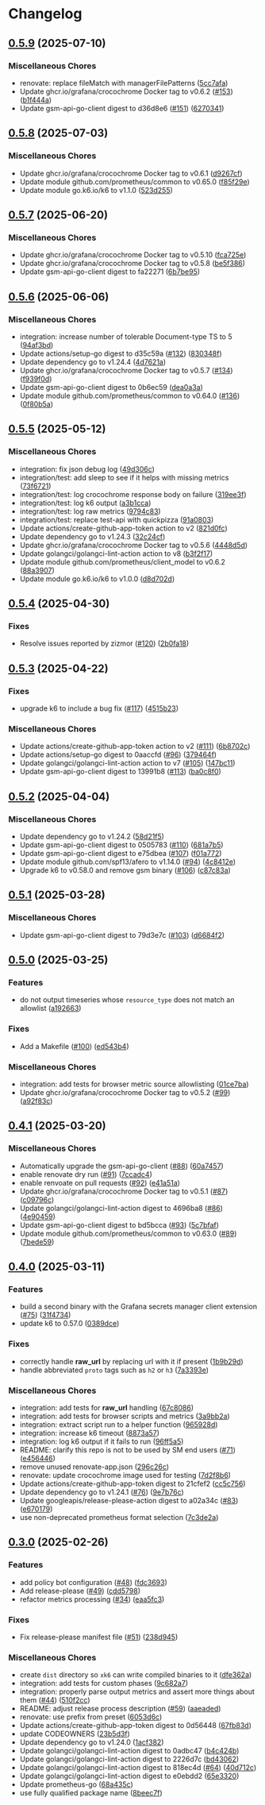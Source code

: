 # Changelog

## [0.5.9](https://github.com/grafana/xk6-sm/compare/v0.5.8...v0.5.9) (2025-07-10)


### Miscellaneous Chores

* renovate: replace fileMatch with managerFilePatterns ([5cc7afa](https://github.com/grafana/xk6-sm/commit/5cc7afafd38bc5b42b4aca329a0cc80b1b9b435a))
* Update ghcr.io/grafana/crocochrome Docker tag to v0.6.2 ([#153](https://github.com/grafana/xk6-sm/issues/153)) ([b1f444a](https://github.com/grafana/xk6-sm/commit/b1f444af5e2071c7c657fb9200016e12647cdda8))
* Update gsm-api-go-client digest to d36d8e6 ([#151](https://github.com/grafana/xk6-sm/issues/151)) ([6270341](https://github.com/grafana/xk6-sm/commit/6270341ab474342102776dede63150a855dd1929))

## [0.5.8](https://github.com/grafana/xk6-sm/compare/v0.5.7...v0.5.8) (2025-07-03)


### Miscellaneous Chores

* Update ghcr.io/grafana/crocochrome Docker tag to v0.6.1 ([d9267cf](https://github.com/grafana/xk6-sm/commit/d9267cfcf0c299307bff641e81014155c79ea789))
* Update module github.com/prometheus/common to v0.65.0 ([f85f29e](https://github.com/grafana/xk6-sm/commit/f85f29e36ab4b1c7f0efc40cd83459e4615ca54d))
* Update module go.k6.io/k6 to v1.1.0 ([523d255](https://github.com/grafana/xk6-sm/commit/523d2557def02bea6d27d676778bcbf75a854c56))

## [0.5.7](https://github.com/grafana/xk6-sm/compare/v0.5.6...v0.5.7) (2025-06-20)


### Miscellaneous Chores

* Update ghcr.io/grafana/crocochrome Docker tag to v0.5.10 ([fca725e](https://github.com/grafana/xk6-sm/commit/fca725e9a1e74321a8cb30e2e4368d309f4d54b6))
* Update ghcr.io/grafana/crocochrome Docker tag to v0.5.8 ([be5f386](https://github.com/grafana/xk6-sm/commit/be5f3864045f1f14fdce0ff4bf6071dfdef87c41))
* Update gsm-api-go-client digest to fa22271 ([6b7be95](https://github.com/grafana/xk6-sm/commit/6b7be95aea519fdd9cec0a47ad3f09b26dc7f8eb))

## [0.5.6](https://github.com/grafana/xk6-sm/compare/v0.5.5...v0.5.6) (2025-06-06)


### Miscellaneous Chores

* integration: increase number of tolerable Document-type TS to 5 ([94af3bd](https://github.com/grafana/xk6-sm/commit/94af3bd88f2dc0af906063c8417afb97ced23dff))
* Update actions/setup-go digest to d35c59a ([#132](https://github.com/grafana/xk6-sm/issues/132)) ([830348f](https://github.com/grafana/xk6-sm/commit/830348fb12700649f1ba234519f79e640cf00471))
* Update dependency go to v1.24.4 ([4d7621a](https://github.com/grafana/xk6-sm/commit/4d7621a1233386414aa80bf17cefb893c80e290f))
* Update ghcr.io/grafana/crocochrome Docker tag to v0.5.7 ([#134](https://github.com/grafana/xk6-sm/issues/134)) ([f939f0d](https://github.com/grafana/xk6-sm/commit/f939f0d2493948b5a6ca1c41d9544673e4013cc7))
* Update gsm-api-go-client digest to 0b6ec59 ([dea0a3a](https://github.com/grafana/xk6-sm/commit/dea0a3ab44785e5662797e84bcb7dab0414a724e))
* Update module github.com/prometheus/common to v0.64.0 ([#136](https://github.com/grafana/xk6-sm/issues/136)) ([0f80b5a](https://github.com/grafana/xk6-sm/commit/0f80b5a265079b1417dc4f635edb58243fc5c910))

## [0.5.5](https://github.com/grafana/xk6-sm/compare/v0.5.4...v0.5.5) (2025-05-12)


### Miscellaneous Chores

* integration: fix json debug log ([49d306c](https://github.com/grafana/xk6-sm/commit/49d306c7049bd05fbb64e18e0dc982c729c3b97e))
* integration/test: add sleep to see if it helps with missing metrics ([73f6721](https://github.com/grafana/xk6-sm/commit/73f6721b82859f8a108b87981a4bae7b9ad4940f))
* integration/test: log crocochrome response body on failure ([319ee3f](https://github.com/grafana/xk6-sm/commit/319ee3fd5c997149413f524be9c16532516335e1))
* integration/test: log k6 output ([a3b1cca](https://github.com/grafana/xk6-sm/commit/a3b1cca2bee86415df27c732530b787184d07ccb))
* integration/test: log raw metrics ([9794c83](https://github.com/grafana/xk6-sm/commit/9794c830668e5516a368a312f7e8c80c10abd803))
* integration/test: replace test-api with quickpizza ([91a0803](https://github.com/grafana/xk6-sm/commit/91a08033ebee851f3d329adbf734abe6bd34a225))
* Update actions/create-github-app-token action to v2 ([821d0fc](https://github.com/grafana/xk6-sm/commit/821d0fce6410d11a018d247eac04631edfa1982c))
* Update dependency go to v1.24.3 ([32c24cf](https://github.com/grafana/xk6-sm/commit/32c24cfbaa75ba7aec4f947f4d9c13c52c4cd8a8))
* Update ghcr.io/grafana/crocochrome Docker tag to v0.5.6 ([4448d5d](https://github.com/grafana/xk6-sm/commit/4448d5d96423f36fd83ab523db8a5b33e882d283))
* Update golangci/golangci-lint-action action to v8 ([b3f2f17](https://github.com/grafana/xk6-sm/commit/b3f2f17e3c84f84af3944fb5e5696ea07d1950d1))
* Update module github.com/prometheus/client_model to v0.6.2 ([88a3907](https://github.com/grafana/xk6-sm/commit/88a39071e3df963b43f28506525bc613b10e8d36))
* Update module go.k6.io/k6 to v1.0.0 ([d8d702d](https://github.com/grafana/xk6-sm/commit/d8d702d82baa530fad0b405ecc3f11ec415a64c6))

## [0.5.4](https://github.com/grafana/xk6-sm/compare/v0.5.3...v0.5.4) (2025-04-30)


### Fixes

* Resolve issues reported by zizmor ([#120](https://github.com/grafana/xk6-sm/issues/120)) ([2b0fa18](https://github.com/grafana/xk6-sm/commit/2b0fa18e5bd85fb4bf9608bf661d34d53a17e768))

## [0.5.3](https://github.com/grafana/xk6-sm/compare/v0.5.2...v0.5.3) (2025-04-22)


### Fixes

* upgrade k6 to include a bug fix ([#117](https://github.com/grafana/xk6-sm/issues/117)) ([4515b23](https://github.com/grafana/xk6-sm/commit/4515b2347b52e26cc14d2a0a60d5666648242d04))


### Miscellaneous Chores

* Update actions/create-github-app-token action to v2 ([#111](https://github.com/grafana/xk6-sm/issues/111)) ([6b8702c](https://github.com/grafana/xk6-sm/commit/6b8702c4c0ba72d2be2ce43efdeddabee03f32c9))
* Update actions/setup-go digest to 0aaccfd ([#96](https://github.com/grafana/xk6-sm/issues/96)) ([379464f](https://github.com/grafana/xk6-sm/commit/379464fea663ce0b8b62f2a2b27365ca1ffe49ce))
* Update golangci/golangci-lint-action action to v7 ([#105](https://github.com/grafana/xk6-sm/issues/105)) ([147bc11](https://github.com/grafana/xk6-sm/commit/147bc1149e262f5b66f34f71ec7c2a32383f6f24))
* Update gsm-api-go-client digest to 13991b8 ([#113](https://github.com/grafana/xk6-sm/issues/113)) ([ba0c8f0](https://github.com/grafana/xk6-sm/commit/ba0c8f061a90de37f5d7d0a72ffaa58c8fc5407c))

## [0.5.2](https://github.com/grafana/xk6-sm/compare/v0.5.1...v0.5.2) (2025-04-04)


### Miscellaneous Chores

* Update dependency go to v1.24.2 ([58d21f5](https://github.com/grafana/xk6-sm/commit/58d21f52f75f0c633b68d858bdde0e246263e08e))
* Update gsm-api-go-client digest to 0505783 ([#110](https://github.com/grafana/xk6-sm/issues/110)) ([681a7b5](https://github.com/grafana/xk6-sm/commit/681a7b5992db51fe3aad2917067c0b42a548691f))
* Update gsm-api-go-client digest to e75dbea ([#107](https://github.com/grafana/xk6-sm/issues/107)) ([f01a772](https://github.com/grafana/xk6-sm/commit/f01a772ec798564c56b4753726e699a7d0db3735))
* Update module github.com/spf13/afero to v1.14.0 ([#94](https://github.com/grafana/xk6-sm/issues/94)) ([4c8412e](https://github.com/grafana/xk6-sm/commit/4c8412e4503493e93d7db718a811141b5c4856e7))
* Upgrade k6 to v0.58.0 and remove gsm binary ([#106](https://github.com/grafana/xk6-sm/issues/106)) ([c87c83a](https://github.com/grafana/xk6-sm/commit/c87c83ab559d31f04bd368b804c81df41fec4eaa))

## [0.5.1](https://github.com/grafana/xk6-sm/compare/v0.5.0...v0.5.1) (2025-03-28)


### Miscellaneous Chores

* Update gsm-api-go-client digest to 79d3e7c ([#103](https://github.com/grafana/xk6-sm/issues/103)) ([d6684f2](https://github.com/grafana/xk6-sm/commit/d6684f212e0306f5fa1eca61ef6299787c593da8))

## [0.5.0](https://github.com/grafana/xk6-sm/compare/v0.4.1...v0.5.0) (2025-03-25)


### Features

* do not output timeseries whose `resource_type` does not match an allowlist ([a192663](https://github.com/grafana/xk6-sm/commit/a1926630296d975a98b3492949f073528f01be11))


### Fixes

* Add a Makefile ([#100](https://github.com/grafana/xk6-sm/issues/100)) ([ed543b4](https://github.com/grafana/xk6-sm/commit/ed543b41ab010b8b0693b5f2d1f2a818ddea3d32))


### Miscellaneous Chores

* integration: add tests for browser metric source allowlisting ([01ce7ba](https://github.com/grafana/xk6-sm/commit/01ce7ba96b2638631108206f95b110d5369ee17a))
* Update ghcr.io/grafana/crocochrome Docker tag to v0.5.2 ([#99](https://github.com/grafana/xk6-sm/issues/99)) ([a92f83c](https://github.com/grafana/xk6-sm/commit/a92f83c4179ab4b6d3c118b6852f80d9554a5e2e))

## [0.4.1](https://github.com/grafana/xk6-sm/compare/v0.4.0...v0.4.1) (2025-03-20)


### Miscellaneous Chores

* Automatically upgrade the gsm-api-go-client ([#88](https://github.com/grafana/xk6-sm/issues/88)) ([60a7457](https://github.com/grafana/xk6-sm/commit/60a74573284c8f29baf9fbdb5f39c1f165557f4d))
* enable renovate dry run ([#91](https://github.com/grafana/xk6-sm/issues/91)) ([7ccadc4](https://github.com/grafana/xk6-sm/commit/7ccadc440c351ad719845bbf1cae45cf5a8ed5e0))
* enable renvoate on pull requests ([#92](https://github.com/grafana/xk6-sm/issues/92)) ([e41a51a](https://github.com/grafana/xk6-sm/commit/e41a51a4d1ad62ec6e5bbf1479dd0b67a9b338dc))
* Update ghcr.io/grafana/crocochrome Docker tag to v0.5.1 ([#87](https://github.com/grafana/xk6-sm/issues/87)) ([c09796c](https://github.com/grafana/xk6-sm/commit/c09796ce182370913bcf8f960c0a51942e4f0241))
* Update golangci/golangci-lint-action digest to 4696ba8 ([#86](https://github.com/grafana/xk6-sm/issues/86)) ([4e90459](https://github.com/grafana/xk6-sm/commit/4e904599466f26060aa47e29efd8b75def54ac1d))
* Update gsm-api-go-client digest to bd5bcca ([#93](https://github.com/grafana/xk6-sm/issues/93)) ([5c7bfaf](https://github.com/grafana/xk6-sm/commit/5c7bfaf4fd38c439dcbe7416e715364eaf89731f))
* Update module github.com/prometheus/common to v0.63.0 ([#89](https://github.com/grafana/xk6-sm/issues/89)) ([7bede59](https://github.com/grafana/xk6-sm/commit/7bede59c720eac9deae883a2f342addb8cf34f33))

## [0.4.0](https://github.com/grafana/xk6-sm/compare/v0.3.0...v0.4.0) (2025-03-11)


### Features

* build a second binary with the Grafana secrets manager client extension ([#75](https://github.com/grafana/xk6-sm/issues/75)) ([31f4734](https://github.com/grafana/xk6-sm/commit/31f4734d1f4b435eed29b811ccc80d66e0a814c5))
* update k6 to 0.57.0 ([0389dce](https://github.com/grafana/xk6-sm/commit/0389dcea4ca707f7b3df46ec193b9e65e9dc7a13))


### Fixes

* correctly handle __raw_url__ by replacing url with it if present ([1b9b29d](https://github.com/grafana/xk6-sm/commit/1b9b29d868c5dcda37a25a58aa655c54dcf77122))
* handle abbreviated `proto` tags such as `h2` or `h3` ([7a3393e](https://github.com/grafana/xk6-sm/commit/7a3393e00e1e42813a6bc8237e43b4c639fdcba4))


### Miscellaneous Chores

* integration: add tests for __raw_url__ handling ([67c8086](https://github.com/grafana/xk6-sm/commit/67c80866e38f82902731e8028ff8f93551790e43))
* integration: add tests for browser scripts and metrics ([3a9bb2a](https://github.com/grafana/xk6-sm/commit/3a9bb2a4b64b228c6b64df77c03f864ca0f87dd2))
* integration: extract script run to a helper function ([965928d](https://github.com/grafana/xk6-sm/commit/965928d23c60ac5d3a8a4229b79d85887a21e706))
* integration: increase k6 timeout ([8873a57](https://github.com/grafana/xk6-sm/commit/8873a5743a77c40fdf7ca1972e3cac3fab092be2))
* integration: log k6 output if it fails to run ([96ff5a5](https://github.com/grafana/xk6-sm/commit/96ff5a59de30d5dbb8d62a01ca6882c3a3aee2aa))
* README: clarify this repo is not to be used by SM end users ([#71](https://github.com/grafana/xk6-sm/issues/71)) ([e456446](https://github.com/grafana/xk6-sm/commit/e4564463db1cdb70fe36b55a2600ed19c59d361b))
* remove unused renovate-app.json ([296c26c](https://github.com/grafana/xk6-sm/commit/296c26c7800b6d739379e433b21cfd3e8f778fd5))
* renovate: update crocochrome image used for testing ([7d2f8b6](https://github.com/grafana/xk6-sm/commit/7d2f8b6b25984b97868c9cc1e185edd80590fb23))
* Update actions/create-github-app-token digest to 21cfef2 ([cc5c756](https://github.com/grafana/xk6-sm/commit/cc5c756172b7b59cfa5b505af989a0ba0ff295e7))
* Update dependency go to v1.24.1 ([#76](https://github.com/grafana/xk6-sm/issues/76)) ([9e7b76c](https://github.com/grafana/xk6-sm/commit/9e7b76c8a418fb6f0b35e2ba55e89530ee504d7f))
* Update googleapis/release-please-action digest to a02a34c ([#83](https://github.com/grafana/xk6-sm/issues/83)) ([e670179](https://github.com/grafana/xk6-sm/commit/e670179f031e908b1d0d61a29d2c8bcb1a4b2fe2))
* use non-deprecated prometheus format selection ([7c3de2a](https://github.com/grafana/xk6-sm/commit/7c3de2aa9f32538715daab1b8559287415eb67ab))

## [0.3.0](https://github.com/grafana/xk6-sm/compare/v0.2.0...v0.3.0) (2025-02-26)


### Features

* add policy bot configuration ([#48](https://github.com/grafana/xk6-sm/issues/48)) ([fdc3693](https://github.com/grafana/xk6-sm/commit/fdc36935c77af5cd58fd8e32c32d4d116592ac2c))
* Add release-please ([#49](https://github.com/grafana/xk6-sm/issues/49)) ([cdd5798](https://github.com/grafana/xk6-sm/commit/cdd579897680e3e57b39674548a882e0c1f2048b))
* refactor metrics processing ([#34](https://github.com/grafana/xk6-sm/issues/34)) ([eaa5fc3](https://github.com/grafana/xk6-sm/commit/eaa5fc347afdf4425a805da11eb5fd419cff318c))


### Fixes

* Fix release-please manifest file ([#51](https://github.com/grafana/xk6-sm/issues/51)) ([238d945](https://github.com/grafana/xk6-sm/commit/238d945909aae394c6e45eeaa11311d87c61ef14))


### Miscellaneous Chores

* create `dist` directory so `xk6` can write compiled binaries to it ([dfe362a](https://github.com/grafana/xk6-sm/commit/dfe362ac7e841b4e3188af4e8fe973afffaea2a6))
* integration: add tests for custom phases ([9c682a7](https://github.com/grafana/xk6-sm/commit/9c682a7dc80c7e226d8d5f7752fc3d0bd78c9ed5))
* integration: properly parse output metrics and assert more things about them ([#44](https://github.com/grafana/xk6-sm/issues/44)) ([510f2cc](https://github.com/grafana/xk6-sm/commit/510f2ccf97c82168d55cf45cc4a34eb724b2367e))
* README: adjust release process description ([#59](https://github.com/grafana/xk6-sm/issues/59)) ([aaeaded](https://github.com/grafana/xk6-sm/commit/aaeadedcfa2332b3636efd62ffc5c514781ae2d1))
* renovate: use prefix from preset ([6053d6c](https://github.com/grafana/xk6-sm/commit/6053d6c57a2c7c01b8924cae7a391a7520240ce0))
* Update actions/create-github-app-token digest to 0d56448 ([67fb83d](https://github.com/grafana/xk6-sm/commit/67fb83d7d78bf18d17c78acc4b032ea8036828d8))
* update CODEOWNERS ([23b5d3f](https://github.com/grafana/xk6-sm/commit/23b5d3fb5b314814880b9a8af58302e4c4cb0f64))
* Update dependency go to v1.24.0 ([1acf382](https://github.com/grafana/xk6-sm/commit/1acf382c8400ba6df8342150be1174216def399a))
* Update golangci/golangci-lint-action digest to 0adbc47 ([b4c424b](https://github.com/grafana/xk6-sm/commit/b4c424b8f7140b123b09fe2dfd8473806f4acbee))
* Update golangci/golangci-lint-action digest to 2226d7c ([bd43062](https://github.com/grafana/xk6-sm/commit/bd43062f3d1f440278d041833f0e08ad86265bb6))
* Update golangci/golangci-lint-action digest to 818ec4d ([#64](https://github.com/grafana/xk6-sm/issues/64)) ([40d712c](https://github.com/grafana/xk6-sm/commit/40d712ca779d10c8adb1ca993c1c80c9bbede372))
* Update golangci/golangci-lint-action digest to e0ebdd2 ([65e3320](https://github.com/grafana/xk6-sm/commit/65e33200b43ad26b3551f367a82cfc3ddff627c4))
* Update prometheus-go ([68a435c](https://github.com/grafana/xk6-sm/commit/68a435c638bf6f3c244dde7a7810d0a6562c3234))
* use fully qualified package name ([8beec7f](https://github.com/grafana/xk6-sm/commit/8beec7f0db5e2fc8ed3e4cf2254f69c2d38997ab))
